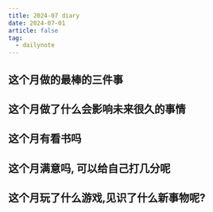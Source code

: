 ```yaml
---
title: 2024-07 diary
date: 2024-07-01
article: false
tag:
  - dailynote
---
```


## 这个月做的最棒的三件事

## 这个月做了什么会影响未来很久的事情

## 这个月有看书吗

## 这个月满意吗, 可以给自己打几分呢

## 这个月玩了什么游戏,见识了什么新事物呢?